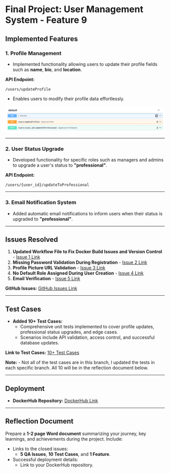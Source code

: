 # Final Project: User Management System - Feature 9

## Implemented Features

### 1. Profile Management
- Implemented functionality allowing users to update their profile fields such as **name**, **bio**, and **location**.

**API Endpoint:**
```
/users/updateProfile
```
- Enables users to modify their profile data effortlessly.

![Profile Management](image.png)

---

### 2. User Status Upgrade
- Developed functionality for specific roles such as managers and admins to upgrade a user's status to **"professional"**.

**API Endpoint:**
```
/users/{user_id}/updateToProfessional
```

---

### 3. Email Notification System 
- Added automatic email notifications to inform users when their status is upgraded to **"professional"**. 
---

## Issues Resolved 
1. **Updated Workflow File to Fix Docker Build Issues and Version Control** - [Issue 1 Link](https://github.com/HariniV02/user_management/tree/1-email_verification)
2. **Missing Password Validation During Registration** - [Issue 2 Link](https://github.com/HariniV02/user_management/tree/3-password-validation)
3. **Profile Picture URL Validation** - [Issue 3 Link](https://github.com/HariniV02/user_management/tree/2-profile-update)
4. **No Default Role Assigned During User Creation** - [Issue 4 Link](https://github.com/HariniV02/user_management/tree/4-default-role)
5. **Email Verification** - [Issue 5 Link](https://github.com/HariniV02/user_management/tree/5-docker-build-issues)

**GitHub Issues:** [GitHub Issues Link](https://github.com/HariniV02/user_management/issues)

---

## Test Cases 
- **Added 10+ Test Cases:**
   - Comprehensive unit tests implemented to cover profile updates, professional status upgrades, and edge cases.
   - Scenarios include API validation, access control, and successful database updates.

 **Link to Test Cases:** [10+ Test Cases](https://github.com/HariniV02/user_management/tree/tests?tab=readme-ov-file)

 **Note:** 
    - Not all of the test cases are in this branch, I updated the tests in each specific branch. All 10 will be in the reflection document below. 



---

## Deployment 
   - **DockerHub Repository:** [DockerHub Link](https://hub.docker.com/repository/docker/hariniv02/user_management/general)

---

## Reflection Document 
Prepare a **1-2 page Word document** summarizing your journey, key learnings, and achievements during the project. Include:
- Links to the closed issues:
   - **5 QA Issues**, **10 Test Cases**, and **1 Feature**.
- Successful deployment details:
   - Link to your DockerHub repository.

